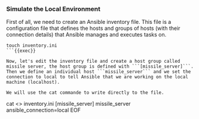 ### Simulate the Local Environment
First of all, we need to create an Ansible inventory file. This file is a configuration file that defines the hosts and groups of hosts (with their connection details) that Ansible manages and executes tasks on.

```
touch inventory.ini
```{{exec}}

Now, let's edit the inventory file and create a host group called missile server, the host group is defined with ```[missile_server]```. Then we define an individual host ```missile_server``` and we set the connection to local to tell Ansible that we are working on the local machine (localhost).

We will use the cat commande to write directly to the file.
```
cat <<EOF >> inventory.ini 
[missile_server]
missile_server ansible_connection=local
EOF
```{{exec}}

